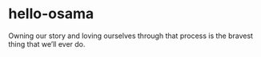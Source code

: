 # hello-osama
Owning our story and loving ourselves through that process is the bravest thing that we’ll ever do.
